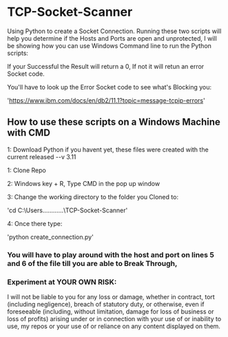 # TCP-Socket-Scanner
Using Python to create a Socket Connection.
Running these two scripts will help you determine if the Hosts and Ports are open and unprotected, I will be showing how you can use Windows Command line to run the Python scripts:

If your Successful the Result will return a 0, 
If not it will retun an error Socket code. 

You'll have to look up the Error Socket code to see what's Blocking you:

'https://www.ibm.com/docs/en/db2/11.1?topic=message-tcpip-errors'

## How to use these scripts on a Windows Machine with CMD

1: Download Python if you havent yet, these files were created with the current released --v 3.11

1: Clone Repo

2: Windows key + R, Type CMD in the pop up window

3: Change the working directory to the folder you Cloned to:

'cd C:\Users\...\...\...\...\TCP-Socket-Scanner'

4: Once there type:

'python create_connection.py'

### You will have to play around with the host and port on lines 5 and 6 of the file till you are able to Break Through,

### Experiment at YOUR OWN RISK:
I will not be liable to you for any loss or damage, whether in contract, tort (including negligence), breach of statutory duty, or otherwise, even if foreseeable (including, without limitation, damage for loss of business or loss of profits) arising under or in connection with your use of or inability to use, my repos or your use of or reliance on any content displayed on them.
